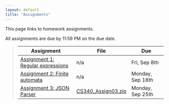 ```yaml
---
layout: default
title: "Assignments"
---
```


This page links to homework assignments.

All assignments are due by 11:59 PM on the due date.

> Assignment | File | Due
> ---------- | ---- | ---
> [Assignment 1: Regular expressions](assign01.html) | n/a | Fri, Sep 8th
> [Assignment 2: Finite automata](assign02.html) | n/a | Monday, Sep 18th
> [Assignment 3: JSON Parser](assign03.html) | [CS340\_Assign03.zip](CS340_Assign03.zip) | Monday, Sep 25th

<!--
> [Assignment 4: Clojure MOOC](assign04.html) | n/a | Milestone 1: Wednesday, Oct 12th<br>Milestone 2: Wednesday, Oct 19th<br>Milestone 3: Friday, Oct 21st
> [Assignment 5: Boolean Function Synthesis](assign05.html) | n/a | Friday, Nov 4th
> [Assignment 6: Parsing](assign06.html) | [cs340-assign06.zip](cs340-assign06.zip) | Thursday, Nov 17th
> [Assignment 7: Abstract Syntax Trees](assign07.html) | [cs340-assign07.zip](cs340-assign07.zip) | Tuesday, Dec 6th
> [Assignment 8: Code Generation](assign08.html) | [cs340-assign08.zip](cs340-assign08.zip) | Tuesday, Dec 13th
-->
